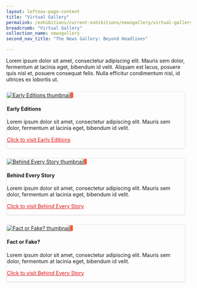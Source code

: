 ```yaml
---
layout: leftnav-page-content
title: "Virtual Gallery"
permalink: /exhibitions/current-exhibitions/newsgallery/virtual-gallery/
breadcrumb: "Virtual Gallery"
collection_name: newsgallery
second_nav_title: "The News Gallery: Beyond Headlines"

---
```


<p style="padding-bottom: 10px;">Lorem ipsum dolor sit amet, consectetur adipiscing elit. Mauris sem dolor, fermentum at lacinia eget, bibendum id velit. Aliquam est lacus, posuere quis nisl et, posuere consequat felis. Nulla efficitur condimentum nisl, id ultrices ex lobortis ut.</p>

<div class="sgds-container">
    <div class="row" style="border: 2px solid #efefef; box-shadow: 0px 2px 3px #efefef; border-radius: 5px; margin-bottom: 25px; margin-right: 15px;">
        <div class="col is-3-desktop is-4-tablet is-7-mobile">
                <a href="/exhibitions/current-exhibitions/newsgallery/virtual-gallery/early-editions/"><img src="/images/event-images/newsgallery/news-gallery-thumbnail.jpg" alt="Early Editions thumbnail" style="border-radius: 10%; box-shadow: 7px 0 #FF5733;"></a>
        </div>
        <div class="col">
                <h4>Early Editions</h4>
                <p style="margin-top: 10px;">Lorem ipsum dolor sit amet, consectetur adipiscing elit. Mauris sem dolor, fermentum at lacinia eget, bibendum id velit.</p>
                <p style="margin-top: 15px;"><a href="/exhibitions/current-exhibitions/newsgallery/virtual-gallery/early-editions/" style="color:#E21216;">Click to visit Early Editions</a></p>
        </div>
    </div>    
    <div class="row" style="border: 2px solid #efefef; box-shadow: 0px 2px 3px #efefef; border-radius: 5px; margin-bottom: 25px; margin-right: 15px;">
        <div class="col is-3-desktop is-4-tablet is-7-mobile">
                <a href="/exhibitions/current-exhibitions/newsgallery/virtual-gallery/behind-every-story/"><img src="/images/event-images/newsgallery/news-gallery-thumbnail.jpg" alt="Behind Every Story thumbnail" style="border-radius: 10%; box-shadow: 7px 0 #FF5733;"></a>
        </div>
        <div class="col">
                <h4>Behind Every Story</h4>
                <p style="margin-top: 10px;">Lorem ipsum dolor sit amet, consectetur adipiscing elit. Mauris sem dolor, fermentum at lacinia eget, bibendum id velit.</p>
                <p style="margin-top: 15px;"><a href="/exhibitions/current-exhibitions/newsgallery/virtual-gallery/behind-every-story/" style="color:#E21216;">Click to visit Behind Every Story</a></p>
        </div>
    </div>    
    <div class="row" style="border: 2px solid #efefef; box-shadow: 0px 2px 3px #efefef; border-radius: 5px; margin-bottom: 25px; margin-right: 15px;">
        <div class="col is-3-desktop is-4-tablet is-7-mobile">
                <a href="/exhibitions/current-exhibitions/newsgallery/virtual-gallery/fact-or-fake/"><img src="/images/event-images/newsgallery/news-gallery-thumbnail.jpg" alt="Fact or Fake? thumbnail" style="border-radius: 10%; box-shadow: 7px 0 #FF5733;"></a>
        </div>
        <div class="col">
                <h4>Fact or Fake?</h4>
                <p style="margin-top: 10px;">Lorem ipsum dolor sit amet, consectetur adipiscing elit. Mauris sem dolor, fermentum at lacinia eget, bibendum id velit.</p>
                <p style="margin-top: 15px;"><a href="/exhibitions/current-exhibitions/newsgallery/virtual-gallery/fact-or-fake/" style="color:#E21216;">Click to visit Behind Every Story</a></p>
        </div>
    </div>
</div>


